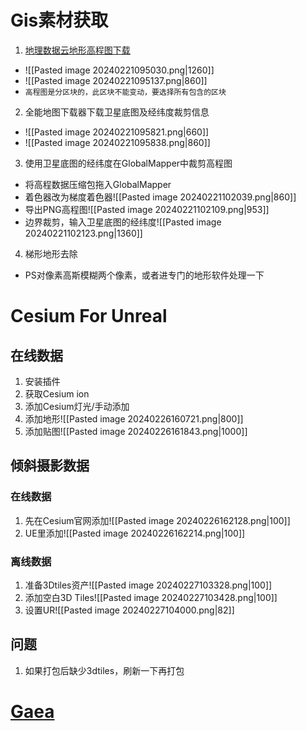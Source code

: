 # Gis素材获取
1.  [地理数据云地形高程图下载](https://www.gscloud.cn/search)
 - ![[Pasted image 20240221095030.png|1260]]
 - ![[Pasted image 20240221095137.png|860]]
 -  `高程图是分区块的，此区块不能变动，要选择所有包含的区块`
2. 全能地图下载器下载卫星底图及经纬度裁剪信息
  - ![[Pasted image 20240221095821.png|660]]
  - ![[Pasted image 20240221095838.png|860]]
3. 使用卫星底图的经纬度在GlobalMapper中裁剪高程图
  -  将高程数据压缩包拖入GlobalMapper
  - 着色器改为梯度着色器![[Pasted image 20240221102039.png|860]]
  - 导出PNG高程图![[Pasted image 20240221102109.png|953]]
  - 边界裁剪，输入卫星底图的经纬度![[Pasted image 20240221102123.png|1360]]
4. 梯形地形去除
  - PS对像素高斯模糊两个像素，或者进专门的地形软件处理一下 
# Cesium For Unreal
## 在线数据
1. 安装插件
2. 获取Cesium ion
3. 添加Cesium灯光/手动添加
4. 添加地形![[Pasted image 20240226160721.png|800]]
5. 添加贴图![[Pasted image 20240226161843.png|1000]]
## 倾斜摄影数据
### 在线数据
1.  先在Cesium官网添加![[Pasted image 20240226162128.png|100]]
2.  UE里添加![[Pasted image 20240226162214.png|100]]
### 离线数据
1. 准备3Dtiles资产![[Pasted image 20240227103328.png|100]]
2. 添加空白3D Tiles![[Pasted image 20240227103428.png|100]]
3. 设置UR![[Pasted image 20240227104000.png|82]]
## 问题
1. 如果打包后缺少3dtiles，刷新一下再打包
# [Gaea](../软件操作/Gaea.md)
